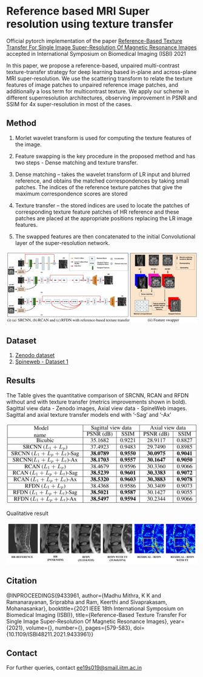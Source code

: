 # Reference based MRI Super resolution using texture transfer
Official pytorch implementation of the paper [Reference-Based Texture Transfer For Single Image Super-Resolution Of Magnetic Resonance Images](https://ieeexplore.ieee.org/document/9433961) accepted in International Symposium on Biomedical Imaging (ISBI) 2021

In this paper, we propose a reference-based, unpaired multi-contrast texture-transfer strategy for deep learning based in-plane and across-plane MRI super-resolution. 
We use the scattering transform to relate the texture features of image patches to unpaired reference image patches, and additionally a loss term for multicontrast texture.
We apply our scheme in different superresolution architectures, observing improvement in PSNR and SSIM for 4x super-resolution in most of the cases.


## Method

1. Morlet wavelet transform is used for computing the texture features of the image.

2. Feature swapping is the key procedure in the proposed method and has two steps - Dense matching and texture transfer.

3. Dense matching – takes the wavelet transform of LR input and blurred reference, and obtains the matched correspondences by taking small patches. The indices of the reference texture patches that give the maximum correspondence scores are stored

4. Texture transfer – the stored indices are used to locate the patches of corresponding texture feature patches of HR reference and these patches are placed at the appropriate positions replacing the LR image features. 

5. The swapped features are then concatenated to the initial Convolutional layer of the super-resolution network.

![alt text](https://github.com/Madhu081096/Reference-based-MRI-superresolution-using-texture-transfer/blob/main/Architecture.png)


## Dataset

1. [Zenodo dataset](https://zenodo.org/record/22304)
2. [Spineweb - Dataset 1](http://spineweb.digitalimaginggroup.ca/Index.php?n=Main.Datasets#Dataset_1.3A_Cross_Modality_Spinal_Images_for_Spine_Workshop)

## Results

The Table gives the quantitative comparison of SRCNN, RCAN and RFDN without and with texture transfer (metrics improvements shown in bold).
Sagittal view data - Zenodo images, Axial view data - SpineWeb images. Sagittal and axial texture transfer models end with ’-Sag’ and ’-Ax’

![alt text](https://github.com/Madhu081096/Reference-based-MRI-superresolution-using-texture-transfer/blob/main/table.png)

Qualitative result

![alt text](https://github.com/Madhu081096/Reference-based-MRI-superresolution-using-texture-transfer/blob/main/first_v3.png)

## Citation

@INPROCEEDINGS{9433961,
  author={Madhu Mithra, K K and Ramanarayanan, Sriprabha and Ram, Keerthi and Sivaprakasam, Mohanasankar},
  booktitle={2021 IEEE 18th International Symposium on Biomedical Imaging (ISBI)}, 
  title={Reference-Based Texture Transfer For Single Image Super-Resolution Of Magnetic Resonance Images}, 
  year={2021},
  volume={},
  number={},
  pages={579-583},
  doi={10.1109/ISBI48211.2021.9433961}}
  
## Contact

For further queries, contact ee19s019@smail.iitm.ac.in





